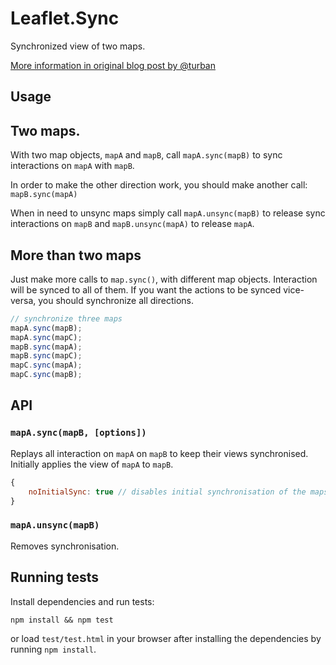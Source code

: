 Leaflet.Sync
============

Synchronized view of two maps.

[More information in original blog post by @turban](http://blog.thematicmapping.org/2013/06/creating-synchronized-view-of-two-maps.html)

Usage
-----

## Two maps.
With two map objects, `mapA` and `mapB`, call `mapA.sync(mapB)` to sync interactions on `mapA` with `mapB`.

In order to make the other direction work, you should make another call: `mapB.sync(mapA)`

When in need to unsync maps simply call `mapA.unsync(mapB)` to release sync interactions on `mapB` and `mapB.unsync(mapA)` to release `mapA`.

## More than two maps
Just make more calls to `map.sync()`, with different map objects. Interaction will be synced to all of them. If you want the actions to be synced vice-versa, you should synchronize all directions.

```JavaScript
// synchronize three maps
mapA.sync(mapB);
mapA.sync(mapC);
mapB.sync(mapA);
mapB.sync(mapC);
mapC.sync(mapA);
mapC.sync(mapB);
```

API
---

### `mapA.sync(mapB, [options])`
Replays all interaction on `mapA` on `mapB` to keep their views synchronised. Initially applies the view of `mapA` to `mapB`.

```JavaScript
{
	noInitialSync: true // disables initial synchronisation of the maps.
}
```

### `mapA.unsync(mapB)`

Removes synchronisation.

Running tests
-------------

Install dependencies and run tests:
```
npm install && npm test
```
or load `test/test.html` in your browser after installing the dependencies by running `npm install`.



